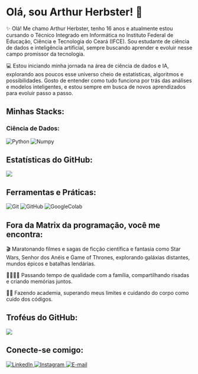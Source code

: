 # Olá, sou Arthur Herbster! 👋
✨ Olá! Me chamo Arthur Herbster, tenho 16 anos e atualmente estou cursando o Técnico Integrado em Informática no Instituto Federal de Educação, Ciência e Tecnologia do Ceará (IFCE).
Sou estudante de ciência de dados e inteligência artificial, sempre buscando aprender e evoluir nesse campo promissor da tecnologia.

💻 Estou iniciando minha jornada na área de ciência de dados e IA, explorando aos poucos esse universo cheio de estatísticas, algoritmos e possibilidades. Gosto de entender como tudo funciona por trás das análises e modelos inteligentes, e estou sempre em busca de novos aprendizados para evoluir passo a passo.
## Minhas Stacks:
### Ciência de Dados:
![Python](https://img.shields.io/badge/python-3676A0?style=for-the-badge&logo=python&logoColor=white)
![Numpy](https://img.shields.io/badge/numpy-%23013243.svg?style=for-the-badge&logo=numpy&logoColor=white)

## Estatísticas do GitHub:
![](https://github-readme-stats.vercel.app/api/top-langs/?username=DevHerbster&theme=dark&hide_border=false&layout=compact)


## Ferramentas e Práticas:
![Git](https://img.shields.io/badge/Git-F05032?style=for-the-badge&logo=git&logoColor=white)
![GitHub](https://img.shields.io/badge/GitHub-181717?style=for-the-badge&logo=github&logoColor=white)
![GoogleColab](https://img.shields.io/badge/Google%20Colab-%23F9A825.svg?style=for-the-badge&logo=googlecolab&logoColor=white)

 ## Fora da Matrix da programação, você me encontra:

🎬 Maratonando filmes e sagas de ficção científica e fantasia como Star Wars, Senhor dos Anéis e Game of Thrones, explorando galáxias distantes, mundos épicos e batalhas lendárias.

👨‍👩‍👧‍👦 Passando tempo de qualidade com a família, compartilhando risadas e criando memórias juntos.

🏋‍♂ Fazendo academia, superando meus limites e cuidando do corpo como cuido dos códigos.

## Troféus do GitHub:
![](https://github-profile-trophy.vercel.app/?username=DevHerbster&&theme=radical&no-bg=true&margin-w=10&margin-h=10&row=1&column=6)


<h2>Conecte-se comigo:</h2>

<p>
  <a href="https://www.linkedin.com/in/arthur-herbster-undefined-97-ab49301/" target="_blank">
    <img src="https://img.shields.io/badge/LinkedIn-1C1C1C?style=for-the-badge&logo=linkedin&logoColor=white" alt="LinkedIn">
  </a>

  <a href="https://www.instagram.com/arthrrzz__/" target="_blank">
    <img src="https://img.shields.io/badge/Instagram-1C1C1C?style=for-the-badge&logo=instagram&logoColor=white" alt="Instagram">
  </a>

  <a href="mailto:arthur20092020@gmail.com">
    <img src="https://img.shields.io/badge/Gmail-1C1C1C?style=for-the-badge&logo=gmail&logoColor=white" alt="E-mail">
  </a>
</p>
